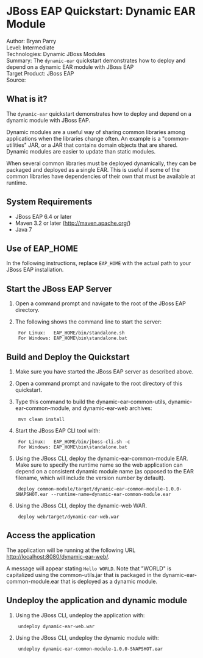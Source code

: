 JBoss EAP Quickstart: Dynamic EAR Module
========================================
Author: Bryan Parry  
Level: Intermediate  
Technologies: Dynamic JBoss Modules  
Summary: The `dynamic-ear` quickstart demonstrates how to deploy and depend on a dynamic EAR module with JBoss EAP  
Target Product: JBoss EAP  
Source:   


What is it?
-----------

The `dynamic-ear` quickstart demonstrates how to deploy and depend on a dynamic module with JBoss EAP.

Dynamic modules are a useful way of sharing common libraries among applications when the libraries
change often. An example is a "common-utilities" JAR, or a JAR that contains domain objects that are shared.
Dynamic modules are easier to update than static modules.

When several common libraries must be deployed dynamically, they can be packaged and deployed as a single EAR.
This is useful if some of the common libraries have dependencies of their own that must be available at runtime.


System Requirements
-------------------

 * JBoss EAP 6.4 or later
 * Maven 3.2 or later (http://maven.apache.org/)
 * Java 7


Use of EAP_HOME
---------------

In the following instructions, replace `EAP_HOME` with the actual path to your JBoss EAP installation.


Start the JBoss EAP Server
-------------------------

1. Open a command prompt and navigate to the root of the JBoss EAP directory.
2. The following shows the command line to start the server:

        For Linux:   EAP_HOME/bin/standalone.sh
        For Windows: EAP_HOME\bin\standalone.bat


Build and Deploy the Quickstart
--------

1. Make sure you have started the JBoss EAP server as described above.
2. Open a command prompt and navigate to the root directory of this quickstart.
3. Type this command to build the dynamic-ear-common-utils, dynamic-ear-common-module, and dynamic-ear-web archives:

        mvn clean install

4. Start the JBoss EAP CLI tool with:

        For Linux:   EAP_HOME/bin/jboss-cli.sh -c
        For Windows: EAP_HOME\bin\standalone.bat

5. Using the JBoss CLI, deploy the dynamic-ear-common-module EAR. Make sure to specify the runtime name so the web application
can depend on a consistent dynamic module name (as opposed to the EAR filename, which will
include the version number by default).

        deploy common-module/target/dynamic-ear-common-module-1.0.0-SNAPSHOT.ear --runtime-name=dynamic-ear-common-module.ear

6. Using the JBoss CLI, deploy the dynamic-web WAR.

        deploy web/target/dynamic-ear-web.war


Access the application 
---------------------

The application will be running at the following URL <http://localhost:8080/dynamic-ear-web/>.

A message will appear stating `Hello WORLD`. Note that "WORLD" is capitalized using the common-utils.jar that is
packaged in the dynamic-ear-common-module.ear that is deployed as a dynamic module.


Undeploy the application and dynamic module
-------------------------------------------

1. Using the JBoss CLI, undeploy the application with:

        undeploy dynamic-ear-web.war

2. Using the JBoss CLI, undeploy the dynamic module with:

        undeploy dynamic-ear-common-module-1.0.0-SNAPSHOT.ear

